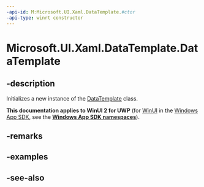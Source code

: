 ```yaml
---
-api-id: M:Microsoft.UI.Xaml.DataTemplate.#ctor
-api-type: winrt constructor
---
```


<!-- Method syntax
public DataTemplate()
-->

# Microsoft.UI.Xaml.DataTemplate.DataTemplate

## -description
Initializes a new instance of the [DataTemplate](datatemplate.md) class.

**This documentation applies to WinUI 2 for UWP** (for [WinUI](/windows/apps/winui/winui3/) in the [Windows App SDK](/windows/apps/windows-app-sdk/), see the **[Windows App SDK namespaces](/windows/windows-app-sdk/api/winrt/)**).

## -remarks

## -examples

## -see-also
